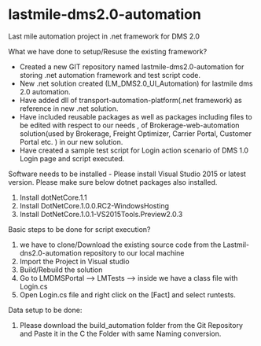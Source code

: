 # lastmile-dms2.0-automation
Last mile automation project in .net framework for DMS 2.0

What we have done to setup/Resuse the existing framework?

-	Created a new GIT repository named lastmile-dms2.0-automation for storing  .net automation framework and test script code.
-	New .net solution created (LM_DMS2.0_UI_Automation) for lastmile dms 2.0 automation.
-	Have added dll of transport-automation-platform(.net framework) as reference in new .net solution.
-	Have included reusable packages as well as packages including files to be edited with respect to our needs , of Brokerage-web-automation solution(used by Brokerage, Freight Optimizer, Carrier Portal, Customer Portal etc. ) in our new solution.
-	Have created a sample test script for Login action scenario of DMS 1.0 Login page and script executed.

Software needs to be installed -
 Please install Visual Studio 2015 or latest version. Please make sure below dotnet packages also installed.
1. Install dotNetCore.1.1
2. Install DotNetCore.1.0.0.RC2-WindowsHosting
3. Install DotNetCore.1.0.1-VS2015Tools.Preview2.0.3


Basic steps to be done for script execution?

1) we have to clone/Download the existing source code from the Lastmil-dns2.0-automation repository to our local machine
2) Import the Project in Visual studio 
3) Build/Rebuild the solution
4) Go to LMDMSPortal --> LMTests --> inside we have a class file with Login.cs
5) Open Login.cs file and right click on the [Fact] and select runtests.

Data setup to be done:

1) Please download the build_automation folder from the Git Repository and Paste it in the C the Folder with same Naming conversion.



